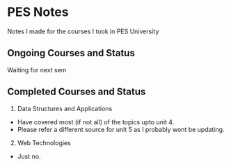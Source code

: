 # PES Notes
Notes I made for the courses I took in PES University

## Ongoing Courses and Status
Waiting for next sem 

## Completed Courses and Status
1. Data Structures and Applications 
  - Have covered most (if not all) of the topics upto unit 4.
  - Please refer a different source for unit 5 as I probably wont be updating.

2. Web Technologies
  - Just no.
  
